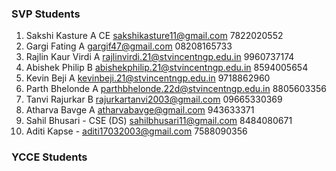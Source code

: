 ### SVP Students
1. Sakshi Kasture A CE sakshikasture11@gmail.com 7822020552
2. Gargi Fating A gargif47@gmail.com 08208165733
3. Rajlin Kaur Virdi A rajlinvirdi.21@stvincentngp.edu.in 9960737174
4. Abishek Philip B abishekphilip.21@stvincentngp.edu.in 8594005654
5. Kevin Beji A kevinbeji.21@stvincentngp.edu.in 9718862960
6. Parth Bhelonde A parthbhelonde.22d@stvincentngp.edu.in 8805603356
7. Tanvi Rajurkar B rajurkartanvi2003@gmail.com 09665330369
8. Atharva Bavge A atharvabavge@gmail.com 943633371
9. Sahil Bhusari - CSE (DS) sahilbhusari11@gmail.com 8484080671
10. Aditi Kapse - aditi17032003@gmail.com 7588090356

### YCCE Students

